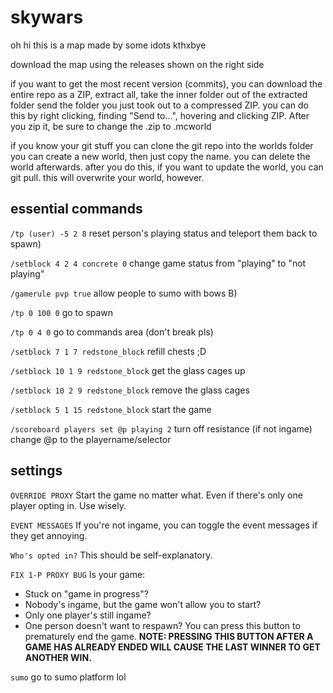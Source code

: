 # skywars
oh hi this is a map made by some idots kthxbye


download the map using the releases shown on the right side

if you want to get the most recent version (commits), you can download the entire repo as a ZIP,
extract all,
take the inner folder out of the extracted folder
send the folder you just took out to a compressed ZIP. you can do this by right clicking, finding "Send to...", hovering and clicking ZIP.
After you zip it, be sure to change the .zip to .mcworld

if you know your git stuff
you can clone the git repo into the worlds folder
you can create a new world, then just copy the name. you can delete the world afterwards.
after you do this, if you want to update the world, you can git pull. this will overwrite your world, however.


## essential commands

`/tp (user) -5 2 8` reset person's playing status and teleport them back to spawn)

`/setblock 4 2 4 concrete 0` change game status from "playing" to "not playing"

`/gamerule pvp true` allow people to sumo with bows B)

`/tp 0 100 0` go to spawn

`/tp 0 4 0` go to commands area (don't break pls)

`/setblock 7 1 7 redstone_block` refill chests ;D

`/setblock 10 1 9 redstone_block` get the glass cages up

`/setblock 10 2 9 redstone_block` remove the glass cages

`/setblock 5 1 15 redstone_block` start the game

`/scoreboard players set @p playing 2` turn off resistance (if not ingame)
change @p to the playername/selector

## settings

`OVERRIDE PROXY`
Start the game no matter what. Even if there's only one player opting in.
Use wisely.

`EVENT MESSAGES`
If you're not ingame, you can toggle the event messages if they get annoying.

`Who's opted in?`
This should be self-explanatory.

`FIX 1-P PROXY BUG`
Is your game:
- Stuck on "game in progress"?
- Nobody's ingame, but the game won't allow you to start?
- Only one player's still ingame?
- One person doesn't want to respawn?
You can press this button to prematurely end the game.
**NOTE: PRESSING THIS BUTTON AFTER A GAME HAS ALREADY ENDED WILL CAUSE THE LAST WINNER TO GET ANOTHER WIN.**

`sumo`
go to sumo platform lol
